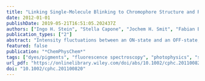```yaml
---
title: "Linking Single-Molecule Blinking to Chromophore Structure and Redox Potentials"
date: 2012-01-01
publishDate: 2019-05-21T16:51:05.202437Z
authors: ["Ingo H. Stein", "Stella Capone", "Jochem H. Smit", "Fabian Baumann", "Thorben Cordes", "Philip Tinnefeld"]
publication_types: ["2"]
abstract: "Intensity fluctuations between an ON-state and an OFF-state, also called blinking, are common to all luminescent objects when studied at the level of individuals. We studied blinking of three dyes from a homologous series (Cy3, Cy5, Cy7). The underlying radical anion states were induced by removing oxidants (i.e. oxygen) and by adding the reductant ascorbic acid. We find that for different conditions with distinct levels of oxidants in solution the OFF-state lifetime always increases in the order Cy3textlessCy5textlessCy7. Longer OFF-times are related to higher reduction potentials of the fluorophores, which increase with the size of the chromophore. Interestingly, we find reaction rates of the radical anion that are unexpectedly low at the assumed oxygen concentration. On the other hand, reaction rates meet the expectations of similar Rehm–Weller plots when methylviologen is used as oxidant, confirming the model of photoinduced reduction and oxidation reactions. The relation of OFF-state lifetimes to redox potentials might enable predictions about the nature of dark states, depending on the fluorophores’ nano-environment in super-resolution microscopy."
featured: false
publication: "*ChemPhysChem*"
tags: ["dyes/pigments", "fluorescence spectroscopy", "photophysics", "single-molecule studies", "super-resolution microscopy"]
url_pdf: "https://onlinelibrary.wiley.com/doi/abs/10.1002/cphc.201100820"
doi: "10.1002/cphc.201100820"
---
```


